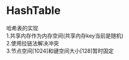 # HashTable
哈希表的实现<br/>
1.共享内存作为内存空间(共享内存key当前是随机)<br/>
2.使用拉链法解决冲突<br/>
3.节点空间[1024]和键空间大小[128]暂时固定<br/>

